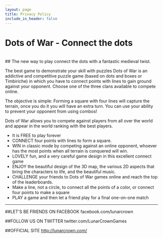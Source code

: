 ```yaml
---
layout: page
title: Privacy Policy
include_in_header: false
---
```


# Dots of War - Connect the dots

<br>
## The new way to play connect the dots with a fantastic medieval twist.
<br>

The best game to demonstrate your skill with puzzles
Dots of War is an addictive and competitive puzzle game (based on dots and boxes or Timbiriche) in which you have to connect points with lines to gain ground against your opponent.
Choose one of the three clans available to compete online.

The objective is simple: Forming a square with four lines will capture the terrain, once you do it you will have an extra turn. You can use your ability to prevent your opponent from using combos!

Dots of War allows you to compete against players from all over the world and appear in the world ranking with the best players.

- It is FREE to play forever
- CONNECT four points with lines to form a square.
- WIN in classic mode by competing against an online opponent, whoever has the most points when all terrain is conquered will win.
- LOVELY fun, and a very careful game design in this excellent connect game
- ENJOY the beautiful design of the 3D map, the various 2D aspects that bring the characters to life, and the beautiful music.
- CHALLENGE your friends to Dots of War games online and reach the top of the leaderboards.
- Make a line, not a circle, to connect all the points of a color, or connect four points to make a square
- PLAY a game and then let a friend play for a final one-on-one match

-------------------------------

##LET'S BE FRIENDS ON FACEBOOK
facebook.com/lunarcrown

##FOLLOW US ON TWITTER
twitter.com/LunarCrownGames

##OFFICIAL SITE
http://lunarcrown.com/

